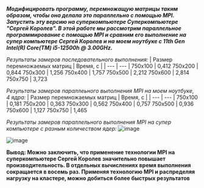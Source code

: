 ***Модифицировать программу, перемножащую матрицы таким образом, чтобы она делала это параллельно с помощью MPI. Запустить эту версию на суперкомпьютере Суперкомпьютере "Сергей Королев".
В этой работе мы рассмотрим параллельное программирование с помощью MPI и сравним его выполнение на супер компьютере Сергей Королев и на моем ноутбуке c 11th Gen Intel(R) Core(TM) i5-12500h @ 3.00GHz.***

*Результаты замеров последовательного выполнения:*
| Размер перемножаемых матриц	| Время, с |
| --- | --- |
750х100 |	0,412
750х200	| 0,844
750х300 |	1,256
750х400	| 1,757
750х500	| 2,212
750х600	| 2,814
750х750	| 3,723

*Результаты замеров параллеьного выполнения MPI на моем ноутбуке, 4 ядра:*
| Размер перемножаемых матриц	| Время, с |
| --- | --- |
750х100 |	0,181
750х200	| 0,363
750х300	| 0,562
750х400	| 0,757
750х500	| 0,936
750х600	| 1,127
750х750	| 1,465

*Результаты замеров параллельного выполнения MPI на супер компьютере с разным количеством ядер:*
![image](https://github.com/user-attachments/assets/01efc485-dc46-4f6c-955e-ed8f0d7360ce)


![image](https://github.com/user-attachments/assets/701e6dcc-ed93-455a-b4d4-324db8b0a331)

**Вывод: Можно заключить, что применение технологии MPI на суперкомпьютере Сергей Королев значительно повышает производительность. В отдельных вычислениях время выполнения сокращается в восемь раз. Применяя технологию MPI и распределяя нагрузку на кластере, можно добиться более быстрых результатов**
